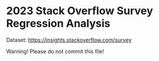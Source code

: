 # 2023 Stack Overflow Survey Regression Analysis
Dataset: https://insights.stackoverflow.com/survey

Warning! Please do not commit this file!
